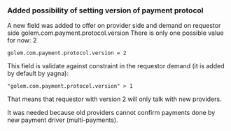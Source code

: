 ### Added possibility of setting version of payment protocol

A new field was added to offer on provider side and demand on requestor side
golem.com.payment.protocol.version
There is only one possible value for now: 2

```golem.com.payment.protocol.version = 2```

This field is validate against constraint in the requestor demand (it is added by default by yagna):

```"golem.com.payment.protocol.version" > 1```

That means that requestor with version 2 will only talk with new providers.

It was needed because old providers cannot confirm payments done by new payment driver (multi-payments).


